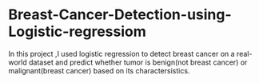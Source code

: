 # Breast-Cancer-Detection-using-Logistic-regressiom
In this project ,I used logistic regression to detect breast cancer on a real-world dataset and predict whether tumor is benign(not breast cancer) or malignant(breast cancer) based on its charactersistics.
